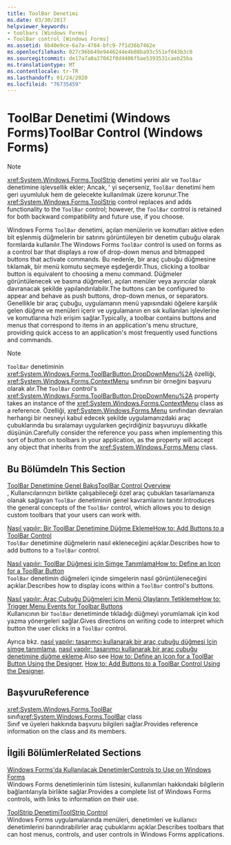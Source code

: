 ```yaml
---
title: ToolBar Denetimi
ms.date: 03/30/2017
helpviewer_keywords:
- toolbars [Windows Forms]
- ToolBar control [Windows Forms]
ms.assetid: 6b40e9ce-6a7a-4784-bfc9-7f1d36b7462e
ms.openlocfilehash: 027c96bb49e9446244e4b08ba93c551ef043b3c0
ms.sourcegitcommit: de17a7a0a37042f0d4406f5ae5393531caeb25ba
ms.translationtype: MT
ms.contentlocale: tr-TR
ms.lasthandoff: 01/24/2020
ms.locfileid: "76735459"
---
```

# <a name="toolbar-control-windows-forms"></a><span data-ttu-id="76687-102">ToolBar Denetimi (Windows Forms)</span><span class="sxs-lookup"><span data-stu-id="76687-102">ToolBar Control (Windows Forms)</span></span>
> [!NOTE]
> <span data-ttu-id="76687-103"><xref:System.Windows.Forms.ToolStrip> denetimi yerini alır ve `ToolBar` denetimine işlevsellik ekler; Ancak, ' yi seçerseniz, `ToolBar` denetimi hem geri uyumluluk hem de gelecekte kullanılmak üzere korunur.</span><span class="sxs-lookup"><span data-stu-id="76687-103">The <xref:System.Windows.Forms.ToolStrip> control replaces and adds functionality to the `ToolBar` control; however, the `ToolBar` control is retained for both backward compatibility and future use, if you choose.</span></span>  
  
 <span data-ttu-id="76687-104">Windows Forms `ToolBar` denetimi, açılan menülerin ve komutları aktive eden bit eşlenmiş düğmelerin bir satırını görüntüleyen bir denetim çubuğu olarak formlarda kullanılır.</span><span class="sxs-lookup"><span data-stu-id="76687-104">The Windows Forms `ToolBar` control is used on forms as a control bar that displays a row of drop-down menus and bitmapped buttons that activate commands.</span></span> <span data-ttu-id="76687-105">Bu nedenle, bir araç çubuğu düğmesine tıklamak, bir menü komutu seçmeye eşdeğerdir.</span><span class="sxs-lookup"><span data-stu-id="76687-105">Thus, clicking a toolbar button is equivalent to choosing a menu command.</span></span> <span data-ttu-id="76687-106">Düğmeler görüntülenecek ve basma düğmeleri, açılan menüler veya ayırıcılar olarak davranacak şekilde yapılandırılabilir.</span><span class="sxs-lookup"><span data-stu-id="76687-106">The buttons can be configured to appear and behave as push buttons, drop-down menus, or separators.</span></span> <span data-ttu-id="76687-107">Genellikle bir araç çubuğu, uygulamanın menü yapısındaki öğelere karşılık gelen düğme ve menüleri içerir ve uygulamanın en sık kullanılan işlevlerine ve komutlarına hızlı erişim sağlar.</span><span class="sxs-lookup"><span data-stu-id="76687-107">Typically, a toolbar contains buttons and menus that correspond to items in an application's menu structure, providing quick access to an application's most frequently used functions and commands.</span></span>  
  
> [!NOTE]
> <span data-ttu-id="76687-108">`ToolBar` denetiminin <xref:System.Windows.Forms.ToolBarButton.DropDownMenu%2A> özelliği, <xref:System.Windows.Forms.ContextMenu> sınıfının bir örneğini başvuru olarak alır.</span><span class="sxs-lookup"><span data-stu-id="76687-108">The `ToolBar` control's <xref:System.Windows.Forms.ToolBarButton.DropDownMenu%2A> property takes an instance of the <xref:System.Windows.Forms.ContextMenu> class as a reference.</span></span> <span data-ttu-id="76687-109">Özelliği, <xref:System.Windows.Forms.Menu> sınıfından devralan herhangi bir nesneyi kabul edecek şekilde uygulamanızdaki araç çubuklarında bu sıralamayı uygularken geçirdiğiniz başvuruyu dikkatle düşünün.</span><span class="sxs-lookup"><span data-stu-id="76687-109">Carefully consider the reference you pass when implementing this sort of button on toolbars in your application, as the property will accept any object that inherits from the <xref:System.Windows.Forms.Menu> class.</span></span>  
  
## <a name="in-this-section"></a><span data-ttu-id="76687-110">Bu Bölümde</span><span class="sxs-lookup"><span data-stu-id="76687-110">In This Section</span></span>  
 [<span data-ttu-id="76687-111">ToolBar Denetimine Genel Bakış</span><span class="sxs-lookup"><span data-stu-id="76687-111">ToolBar Control Overview</span></span>](toolbar-control-overview-windows-forms.md)  
 <span data-ttu-id="76687-112">, Kullanıcılarınızın birlikte çalışabileceği özel araç çubukları tasarlamanıza olanak sağlayan `ToolBar` denetiminin genel kavramlarını tanıtır.</span><span class="sxs-lookup"><span data-stu-id="76687-112">Introduces the general concepts of the `ToolBar` control, which allows you to design custom toolbars that your users can work with.</span></span>  
  
 [<span data-ttu-id="76687-113">Nasıl yapılır: Bir ToolBar Denetimine Düğme Ekleme</span><span class="sxs-lookup"><span data-stu-id="76687-113">How to: Add Buttons to a ToolBar Control</span></span>](how-to-add-buttons-to-a-toolbar-control.md)  
 <span data-ttu-id="76687-114">`ToolBar` denetimine düğmelerin nasıl ekleneceğini açıklar.</span><span class="sxs-lookup"><span data-stu-id="76687-114">Describes how to add buttons to a `ToolBar` control.</span></span>  
  
 [<span data-ttu-id="76687-115">Nasıl yapılır: ToolBar Düğmesi için Simge Tanımlama</span><span class="sxs-lookup"><span data-stu-id="76687-115">How to: Define an Icon for a ToolBar Button</span></span>](how-to-define-an-icon-for-a-toolbar-button.md)  
 <span data-ttu-id="76687-116">`ToolBar` denetimin düğmeleri içinde simgelerin nasıl görüntüleneceğini açıklar.</span><span class="sxs-lookup"><span data-stu-id="76687-116">Describes how to display icons within a `ToolBar` control's buttons.</span></span>  
  
 [<span data-ttu-id="76687-117">Nasıl yapılır: Araç Çubuğu Düğmeleri için Menü Olaylarını Tetikleme</span><span class="sxs-lookup"><span data-stu-id="76687-117">How to: Trigger Menu Events for Toolbar Buttons</span></span>](how-to-trigger-menu-events-for-toolbar-buttons.md)  
 <span data-ttu-id="76687-118">Kullanıcının bir `ToolBar` denetiminde tıkladığı düğmeyi yorumlamak için kod yazma yönergeleri sağlar.</span><span class="sxs-lookup"><span data-stu-id="76687-118">Gives directions on writing code to interpret which button the user clicks in a `ToolBar` control.</span></span>  
  
 <span data-ttu-id="76687-119">Ayrıca bkz. [nasıl yapılır: tasarımcı kullanarak bir araç çubuğu düğmesi Için simge tanımlama](how-to-define-an-icon-for-a-toolbar-button-using-the-designer.md), [nasıl yapılır: tasarımcı kullanarak bir araç çubuğu denetimine düğme ekleme](how-to-add-buttons-to-a-toolbar-control-using-the-designer.md).</span><span class="sxs-lookup"><span data-stu-id="76687-119">Also see [How to: Define an Icon for a ToolBar Button Using the Designer](how-to-define-an-icon-for-a-toolbar-button-using-the-designer.md), [How to: Add Buttons to a ToolBar Control Using the Designer](how-to-add-buttons-to-a-toolbar-control-using-the-designer.md).</span></span>  
  
## <a name="reference"></a><span data-ttu-id="76687-120">Başvuru</span><span class="sxs-lookup"><span data-stu-id="76687-120">Reference</span></span>  
 <span data-ttu-id="76687-121"><xref:System.Windows.Forms.ToolBar> sınıfı</span><span class="sxs-lookup"><span data-stu-id="76687-121"><xref:System.Windows.Forms.ToolBar> class</span></span>  
 <span data-ttu-id="76687-122">Sınıf ve üyeleri hakkında başvuru bilgileri sağlar.</span><span class="sxs-lookup"><span data-stu-id="76687-122">Provides reference information on the class and its members.</span></span>  
  
## <a name="related-sections"></a><span data-ttu-id="76687-123">İlgili Bölümler</span><span class="sxs-lookup"><span data-stu-id="76687-123">Related Sections</span></span>  
 [<span data-ttu-id="76687-124">Windows Forms'da Kullanılacak Denetimler</span><span class="sxs-lookup"><span data-stu-id="76687-124">Controls to Use on Windows Forms</span></span>](controls-to-use-on-windows-forms.md)  
 <span data-ttu-id="76687-125">Windows Forms denetimlerinin tüm listesini, kullanımları hakkındaki bilgilerin bağlantılarıyla birlikte sağlar.</span><span class="sxs-lookup"><span data-stu-id="76687-125">Provides a complete list of Windows Forms controls, with links to information on their use.</span></span>  
  
 [<span data-ttu-id="76687-126">ToolStrip Denetimi</span><span class="sxs-lookup"><span data-stu-id="76687-126">ToolStrip Control</span></span>](toolstrip-control-windows-forms.md)  
 <span data-ttu-id="76687-127">Windows Forms uygulamalarında menüleri, denetimleri ve kullanıcı denetimlerini barındırabilirler araç çubuklarını açıklar.</span><span class="sxs-lookup"><span data-stu-id="76687-127">Describes toolbars that can host menus, controls, and user controls in Windows Forms applications.</span></span>
